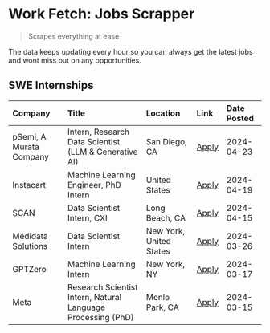 # Work Fetch: Jobs Scrapper
> Scrapes everything at ease

The data keeps updating every hour so you can always get the latest jobs and wont miss out on any opportunities.

## SWE Internships
<!--START_SECTION:workfetch-->
| Company                 | Title                                                        | Location                | Link                                                                                                                                                                                                                                                                          | Date Posted   |
|:------------------------|:-------------------------------------------------------------|:------------------------|:------------------------------------------------------------------------------------------------------------------------------------------------------------------------------------------------------------------------------------------------------------------------------|:--------------|
| pSemi, A Murata Company | Intern, Research Data Scientist (LLM & Generative AI)        | San Diego, CA           | [Apply](https://www.linkedin.com/jobs/view/intern-research-data-scientist-llm-generative-ai-at-psemi-a-murata-company-3887074168?position=10&pageNum=0&refId=LSudTMgz0DyWDmsFdF9wwQ%3D%3D&trackingId=280PzodK0AwgTvvCK3f%2FPQ%3D%3D&trk=public_jobs_jserp-result_search-card) | 2024-04-23    |
| Instacart               | Machine Learning Engineer, PhD Intern                        | United States           | [Apply](https://www.linkedin.com/jobs/view/machine-learning-engineer-phd-intern-at-instacart-3901991739?position=2&pageNum=0&refId=LSudTMgz0DyWDmsFdF9wwQ%3D%3D&trackingId=%2FN0ZhUx0VYRmotrkfobKjQ%3D%3D&trk=public_jobs_jserp-result_search-card)                           | 2024-04-19    |
| SCAN                    | Data Scientist Intern, CXI                                   | Long Beach, CA          | [Apply](https://www.linkedin.com/jobs/view/data-scientist-intern-cxi-at-scan-3899690492?position=9&pageNum=0&refId=LSudTMgz0DyWDmsFdF9wwQ%3D%3D&trackingId=dchwdbuQ0d%2FCP2u9HRTZBQ%3D%3D&trk=public_jobs_jserp-result_search-card)                                           | 2024-04-15    |
| Medidata Solutions      | Data Scientist Intern                                        | New York, United States | [Apply](https://www.linkedin.com/jobs/view/data-scientist-intern-at-medidata-solutions-3810253704?position=3&pageNum=0&refId=LSudTMgz0DyWDmsFdF9wwQ%3D%3D&trackingId=EI9Adp2qgQxBLOX4xvyrcQ%3D%3D&trk=public_jobs_jserp-result_search-card)                                   | 2024-03-26    |
| GPTZero                 | Machine Learning Intern                                      | New York, NY            | [Apply](https://www.linkedin.com/jobs/view/machine-learning-intern-at-gptzero-3860723963?position=8&pageNum=0&refId=LSudTMgz0DyWDmsFdF9wwQ%3D%3D&trackingId=VdLnVU8R5FgmVdov0Uu3Yg%3D%3D&trk=public_jobs_jserp-result_search-card)                                            | 2024-03-17    |
| Meta                    | Research Scientist Intern, Natural Language Processing (PhD) | Menlo Park, CA          | [Apply](https://www.linkedin.com/jobs/view/research-scientist-intern-natural-language-processing-phd-at-meta-3858718375?position=7&pageNum=0&refId=LSudTMgz0DyWDmsFdF9wwQ%3D%3D&trackingId=b9dma1nonmaYTDXbowOvrA%3D%3D&trk=public_jobs_jserp-result_search-card)             | 2024-03-15    |
<!--END_SECTION:workfetch-->
